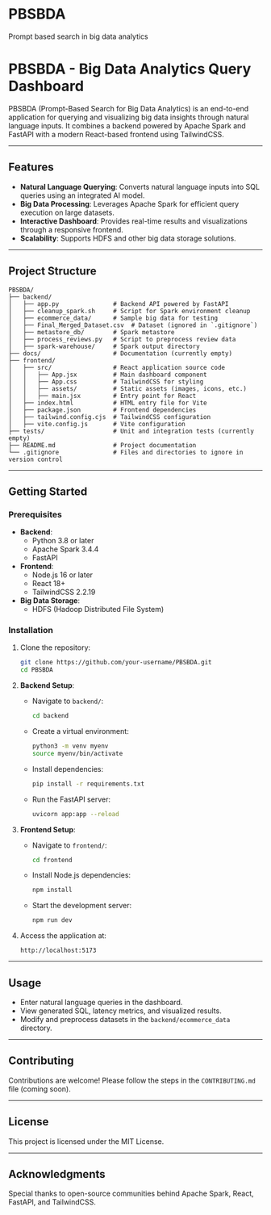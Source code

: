 # PBSBDA
Prompt based search in big data analytics

# PBSBDA - Big Data Analytics Query Dashboard

PBSBDA (Prompt-Based Search for Big Data Analytics) is an end-to-end application for querying and visualizing big data insights through natural language inputs. It combines a backend powered by Apache Spark and FastAPI with a modern React-based frontend using TailwindCSS.

---

## **Features**

- **Natural Language Querying**: Converts natural language inputs into SQL queries using an integrated AI model.
- **Big Data Processing**: Leverages Apache Spark for efficient query execution on large datasets.
- **Interactive Dashboard**: Provides real-time results and visualizations through a responsive frontend.
- **Scalability**: Supports HDFS and other big data storage solutions.

---

## **Project Structure**

```plaintext
PBSBDA/
├── backend/
│   ├── app.py               # Backend API powered by FastAPI
│   ├── cleanup_spark.sh     # Script for Spark environment cleanup
│   ├── ecommerce_data/      # Sample big data for testing
│   ├── Final_Merged_Dataset.csv  # Dataset (ignored in `.gitignore`)
│   ├── metastore_db/        # Spark metastore
│   ├── process_reviews.py   # Script to preprocess review data
│   ├── spark-warehouse/     # Spark output directory
├── docs/                    # Documentation (currently empty)
├── frontend/
│   ├── src/                 # React application source code
│   │   ├── App.jsx          # Main dashboard component
│   │   ├── App.css          # TailwindCSS for styling
│   │   ├── assets/          # Static assets (images, icons, etc.)
│   │   ├── main.jsx         # Entry point for React
│   ├── index.html           # HTML entry file for Vite
│   ├── package.json         # Frontend dependencies
│   ├── tailwind.config.cjs  # TailwindCSS configuration
│   ├── vite.config.js       # Vite configuration
├── tests/                   # Unit and integration tests (currently empty)
├── README.md                # Project documentation
└── .gitignore               # Files and directories to ignore in version control
```

---

## **Getting Started**

### Prerequisites

- **Backend**:
  - Python 3.8 or later
  - Apache Spark 3.4.4
  - FastAPI
- **Frontend**:
  - Node.js 16 or later
  - React 18+
  - TailwindCSS 2.2.19
- **Big Data Storage**:
  - HDFS (Hadoop Distributed File System)

### Installation

1. Clone the repository:
   ```bash
   git clone https://github.com/your-username/PBSBDA.git
   cd PBSBDA
   ```

2. **Backend Setup**:
   - Navigate to `backend/`:
     ```bash
     cd backend
     ```
   - Create a virtual environment:
     ```bash
     python3 -m venv myenv
     source myenv/bin/activate
     ```
   - Install dependencies:
     ```bash
     pip install -r requirements.txt
     ```
   - Run the FastAPI server:
     ```bash
     uvicorn app:app --reload
     ```

3. **Frontend Setup**:
   - Navigate to `frontend/`:
     ```bash
     cd frontend
     ```
   - Install Node.js dependencies:
     ```bash
     npm install
     ```
   - Start the development server:
     ```bash
     npm run dev
     ```

4. Access the application at:
   ```
   http://localhost:5173
   ```

---

## **Usage**

- Enter natural language queries in the dashboard.
- View generated SQL, latency metrics, and visualized results.
- Modify and preprocess datasets in the `backend/ecommerce_data` directory.

---

## **Contributing**

Contributions are welcome! Please follow the steps in the `CONTRIBUTING.md` file (coming soon).

---

## **License**

This project is licensed under the MIT License.

---

## **Acknowledgments**

Special thanks to open-source communities behind Apache Spark, React, FastAPI, and TailwindCSS.


